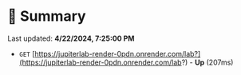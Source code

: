# 📖 Summary
Last updated: **4/22/2024, 7:25:00 PM**

- `GET` [https://jupiterlab-render-0pdn.onrender.com/lab?](https://jupiterlab-render-0pdn.onrender.com/lab?) - **Up** (207ms)
